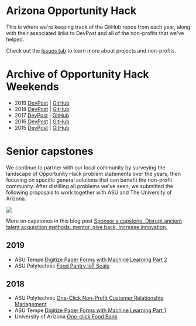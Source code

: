 # Arizona Opportunity Hack
This is where we're keeping track of the GitHub repos from each year, along with their associated links to DevPost and all of the non-profits that we've helped.

Check out the [Issues tab](https://github.com/opportunity-hack/Arizona/issues) to learn more about projects and non-profits.

# Archive of Opportunity Hack Weekends
- 2019 [DevPost](https://opportunity-hack-2019-arizona.devpost.com/) | [GitHub](https://github.com/2019-Arizona-Opportunity-Hack)
- 2018 [DevPost](https://opportunity-hack-2018-arizona.devpost.com//submissions) | [GitHub](https://github.com/2018-Arizona-Opportunity-Hack)
- 2017 [DevPost](https://opportunity-hack-2017-arizona.devpost.com//submissions) | [GitHub](https://github.com/2017-Arizona-Opportunity-Hack)
- 2016 [DevPost](https://opportunity-hack-arizona-2016.devpost.com/submissions) | [GitHub](https://github.com/Opportunity-Hack-2016-AZ)
- 2015 [DevPost](https://opportunity-hack-2015-arizona.devpost.com//submissions) | [GitHub](https://github.com/Opportunity-Hack-2015-Arizona)

# Senior capstones
We continue to partner with our local community by surveying the landscape of Opportunity Hack problem statements over the years, then focusing on specific general solutions that can benefit the non-profit community.  After distilling all problems we've seen, we submitted the following proposals to work together with ASU and The University of Arizona.

![](https://media.licdn.com/dms/image/C5612AQEswX3_CdFz9g/article-cover_image-shrink_720_1280/0?e=1582156800&v=beta&t=qvotVjFiHxrvqn88HEf8cGgcBB9U2ZMBlbMYXfvNDMc)

More on capstones in this blog post [Sponsor a capstone. Disrupt ancient talent acquisition methods, mentor, give back, increase innovation.](https://www.linkedin.com/pulse/sponsor-capstone-disrupt-ancient-talent-acquisition-methods-vannoni/)
## 2019
- ASU Tempe [Digitize Paper Forms with Machine Learning Part 2](https://docs.google.com/document/d/1nXNlYUaABAfAKbmi1ZnU79VgFa7B5NLPTkdw4dxIRVU/edit?usp=sharing)
- ASU Polytechnic [Food Pantry IoT Scale](https://docs.google.com/document/d/1TwyGg_hJp6OiigOHFUks9FWNREAxSpiRdNPM2UIgO0c/edit?usp=sharing)

## 2018
- ASU Polytechnic [One-Click Non-Profit Customer Relationship Management](https://docs.google.com/document/d/1S4z1meOL3EO7guzRneDBUKKN84CQqMQ4kjhVNV2Zh0s/edit?usp=sharing)
- ASU Tempe [Digitize Paper Forms with Machine Learning Part 1](https://docs.google.com/document/d/1xZSuvGs2s-AP4staL0lyeUUDJCBc_DggPglEpLoMZI8/edit?usp=sharing)
- University of Arizona [One-click Food Bank](https://docs.google.com/document/d/1pstXACOkPLMMZKMsCe891kOcsq6Q4HXZ66AkZc1WPdc/edit?usp=sharing)


